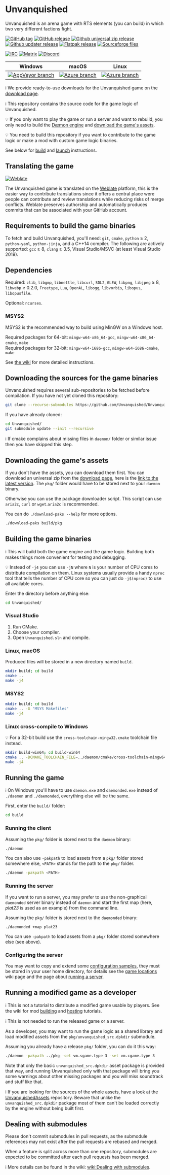 # Unvanquished

Unvanquished is an arena game with RTS elements (you can build) in which two very different factions fight.

[![GitHub tag](https://img.shields.io/github/tag/Unvanquished/Unvanquished.svg)](https://github.com/Unvanquished/Unvanquished/tags)
[![GitHub release](https://img.shields.io/github/release/Unvanquished/Unvanquished.svg)](https://github.com/Unvanquished/Unvanquished/releases/latest)
[![Github universal zip release](https://img.shields.io/github/downloads/Unvanquished/Unvanquished/total.svg?label=zip%20downloads)](https://github.com/Unvanquished/Unvanquished/releases/latest)
[![Github updater release](https://img.shields.io/github/downloads/Unvanquished/updater/total.svg?label=updater%20downloads)](https://github.com/Unvanquished/updater/releases/latest)
[![Flatpak release](https://img.shields.io/flathub/downloads/net.unvanquished.Unvanquished.svg?label=flatpak%20installs)](https://flathub.org/apps/details/net.unvanquished.Unvanquished)
[![Sourceforge files](https://img.shields.io/sourceforge/dt/unvanquished.svg?label=sourceforge%20files)](https://sourceforge.net/projects/unvanquished/files/latest/download)

[![IRC](https://img.shields.io/badge/irc-%23unvanquished%2C%23unvanquished--dev-9cf.svg)](https://unvanquished.net/chat/)
[![Matrix](https://img.shields.io/badge/matrix-Unvanquished-9cf)](https://matrix.to/#/!WnuetRiQZJNBTKwMrF:matrix.org?via=matrix.org)
[![Discord](https://img.shields.io/badge/discord-Unvanquished-9cf)](https://discord.gg/usuDT9Pyna)

| Windows | macOS | Linux |
|---------|-----|-------|
| [![AppVeyor branch](https://img.shields.io/appveyor/ci/DolceTriade/unvanquished/master.svg)](https://ci.appveyor.com/project/DolceTriade/unvanquished/history) | [![Azure branch](https://img.shields.io/azure-devops/build/UnvanquishedDevelopment/8c34c73e-2b4f-43c9-b146-33aee7f3593a/2/master.svg)](https://dev.azure.com/UnvanquishedDevelopment/Unvanquished/_build?definitionId=2) | [![Azure branch](https://img.shields.io/azure-devops/build/UnvanquishedDevelopment/8c34c73e-2b4f-43c9-b146-33aee7f3593a/2/master.svg)](https://dev.azure.com/UnvanquishedDevelopment/Unvanquished/_build?definitionId=2) |

ℹ️ We provide ready-to-use downloads for the Unvanquished game on the [download page](https://unvanquished.net/download/).

ℹ️ This repository contains the source code for the game logic of Unvanquished.

💡️ If you only want to play the game or run a server and want to rebuild, you only need to build the [Dæmon engine](https://github.com/DaemonEngine/Daemon) and [download the game's assets](#downloading-the-games-assets).

💡️ You need to build this repository if you want to contribute to the game logic or make a mod with custom game logic binaries.

See below for [build](#building-the-game-binaries) and [launch](#running-the-game) instructions.

## Translating the game

[![Weblate](https://hosted.weblate.org/widgets/unvanquished/-/multi-auto.svg)](https://hosted.weblate.org/projects/unvanquished/unvanquished)

The Unvanquished game is translated on the [Weblate](https://hosted.weblate.org/projects/unvanquished/unvanquished) platform, this is the easier way to contribute translations since it offers a central place were people can contribute and review translations while reducing risks of merge conflicts. Weblate preserves authorship and automatically produces commits that can be associated with your GitHub account.

## Requirements to build the game binaries

To fetch and build Unvanquished, you'll need:
`git`,
`cmake`,
`python` ≥ 2,
`python-yaml`,
`python-jinja`,
and a C++14 compiler. The following are actively supported:
`gcc` ≥ 8,
`clang` ≥ 3.5,
Visual Studio/MSVC (at least Visual Studio 2019).

## Dependencies

Required:
`zlib`,
`libgmp`,
`libnettle`,
`libcurl`,
`SDL2`,
`GLEW`,
`libpng`,
`libjpeg` ≥ 8,
`libwebp` ≥ 0.2.0,
`Freetype`,
`Lua`,
`OpenAL`,
`libogg`,
`libvorbis`,
`libopus`,
`libopusfile`.

Optional:
`ncurses`.

### MSYS2

MSYS2 is the recommended way to build using MinGW on a Windows host.

Required packages for 64-bit: `mingw-w64-x86_64-gcc`, `mingw-w64-x86_64-cmake`, `make`  
Required packages for 32-bit: `mingw-w64-i686-gcc`, `mingw-w64-i686-cmake`, `make`

See [the wiki](https://wiki.unvanquished.net/wiki/Compiling_the_source#MinGW) for more detailed instructions.

## Downloading the sources for the game binaries

Unvanquished requires several sub-repositories to be fetched before compilation. If you have not yet cloned this repository:

```sh
git clone --recurse-submodules https://github.com/Unvanquished/Unvanquished.git
```

If you have already cloned:

```sh
cd Unvanquished/
git submodule update --init --recursive
```

ℹ️ If cmake complains about missing files in `daemon/` folder or similar issue then you have skipped this step.

## Downloading the game's assets

If you don't have the assets, you can download them first. You can download an universal zip from the [download page](https://unvanquished.net/download/), here is the [link to the latest version](https://unvanquished.net/download/zip). The `pkg/` folder would have to be stored next to your `daemon` binary.

Otherwise you can use the package downloader script. This script can use `aria2c`, `curl` or `wget`.`aria2c` is recommended.

You can do `./download-paks --help` for more options.

```sh
./download-paks build/pkg
```

## Building the game binaries

ℹ️ This will build both the game engine and the game logic. Building both makes things more convenient for testing and debugging.

💡️ Instead of `-j4` you can use `-jN` where `N` is your number of CPU cores to distribute compilation on them. Linux systems usually provide a handy `nproc` tool that tells the number of CPU core so you can just do `-j$(nproc)` to use all available cores.

Enter the directory before anything else:

```sh
cd Unvanquished/
```

### Visual Studio

1. Run CMake.
2. Choose your compiler.
3. Open `Unvanquished.sln` and compile.

### Linux, macOS

Produced files will be stored in a new directory named `build`.

```sh
mkdir build; cd build
cmake ..
make -j4
```

### MSYS2

```sh
mkdir build; cd build
cmake .. -G "MSYS Makefiles"
make -j4
```

### Linux cross-compile to Windows

💡️ For a 32-bit build use the `cross-toolchain-mingw32.cmake` toolchain file instead.

```sh
mkdir build-win64; cd build-win64
cmake .. -DCMAKE_TOOLCHAIN_FILE=../daemon/cmake/cross-toolchain-mingw64.cmake
make -j4
```

## Running the game

ℹ️ On Windows you'll have to use `daemon.exe` and `daemonded.exe` instead of `./daemon` and `./daemonded`, everything else will be the same.

First, enter the `build/` folder:

```sh
cd build
```

### Running the client

Assuming the `pkg/` folder is stored next to the `daemon` binary:

```sh
./daemon
```

You can also use `-pakpath` to load assets from a `pkg/` folder stored somewhere else, `<PATH>` stands for the path to the `pkg/` folder.

```sh
./daemon -pakpath <PATH>
```

### Running the server

If you want to run a server, you may prefer to use the non-graphical `daemonded` server binary instead of `daemon` and start the first map (here, _plat23_ is used as an example) from the command line.

Assuming the `pkg/` folder is stored next to the `daemonded` binary:

```
./daemonded +map plat23
```

You can use `-pakpath` to load assets from a `pkg/` folder stored somewhere else (see above).

### Configuring the server

You may want to copy and extend some [configuration samples](dist/configs), they must be stored in your user home directory, for details see the [game locations](https://wiki.unvanquished.net/wiki/Game_locations) wiki page and the page about [running a server](https://wiki.unvanquished.net/wiki/Server/Running).

## Running a modified game as a developer

ℹ️ This is not a tutorial to distribute a modified game usable by players. See the wiki for mod
[building](https://wiki.unvanquished.net/wiki/Making_an_awesome_mod)
and [hosting](https://wiki.unvanquished.net/wiki/Hosting_one%27s_own_awesome_mod)
tutorials.

ℹ️ This is not needed to run the released game or a server.

As a developer, you may want to run the game logic as a shared library and load modified assets from the `pkg/unvanquished_src.dpkdir` submodule.

Assuming you already have a release `pkg/` folder, you can do it this way:

```sh
./daemon -pakpath ../pkg -set vm.sgame.type 3 -set vm.cgame.type 3
```

Note that only the basic `unvanquished_src.dpkdir` asset package is provided that way, and running Unvanquished only with that package will bring you some warnings about other missing packages and you will miss soundtrack and stuff like that.

ℹ️ If you are looking for the sources of the whole assets, have a look at the [UnvanquishedAssets](https://github.com/UnvanquishedAssets/UnvanquishedAssets) repository. Beware that unlike the `unvanquished_src.dpkdir` package most of them can't be loaded correctly by the engine without being built first.

## Dealing with submodules

Please don't commit submodules in pull requests, as the submodule references may not exist after the pull requests are rebased and merged.

When a feature is split across more than one repository, submodules are expected to be committed after each pull requests has been merged.

ℹ️ More details can be found in the wiki: [wiki:Dealing with submodules](https://wiki.unvanquished.net/wiki/Dealing_with_submodules).

